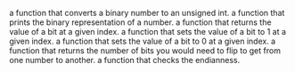  a function that converts a binary number to an unsigned int.
 a function that prints the binary representation of a number.
a function that returns the value of a bit at a given index.
 a function that sets the value of a bit to 1 at a given index.
a function that sets the value of a bit to 0 at a given index.
a function that returns the number of bits you would need to flip to get from one number to another.
a function that checks the endianness.

